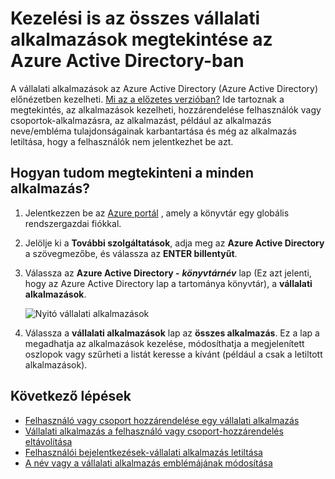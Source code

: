 <properties
    pageTitle="Kezelési is az összes vállalati alkalmazások megtekintése az Azure Active Directory-ban |} Microsoft Azure"
    description="Az Azure Active Directory kezelése az engedélyekkel rendelkező vállalati alkalmazások listájának megtekintése"
    services="active-directory"
    documentationCenter=""
    authors="curtand"
    manager="femila"
    editor=""/>

<tags
    ms.service="active-directory"
    ms.workload="identity"
    ms.tgt_pltfrm="na"
    ms.devlang="na"
    ms.topic="article"
    ms.date="09/30/2016"
    ms.author="curtand"/>

# <a name="view-all-the-enterprise-apps-that-i-can-manage-in-azure-active-directory-preview"></a>Kezelési is az összes vállalati alkalmazások megtekintése az Azure Active Directory-ban

A vállalati alkalmazások az Azure Active Directory (Azure Active Directory) előnézetben kezelheti. [Mi az a előzetes verzióban?](active-directory-preview-explainer.md) Ide tartoznak a megtekintés, az alkalmazások kezelheti, hozzárendelése felhasználók vagy csoportok-alkalmazásra, az alkalmazást, például az alkalmazás neve/embléma tulajdonságainak karbantartása és még az alkalmazás letiltása, hogy a felhasználók nem jelentkezhet be azt.

## <a name="how-do-i-view-all-my-apps"></a>Hogyan tudom megtekinteni a minden alkalmazás?

1. Jelentkezzen be az [Azure portál](https://portal.azure.com) , amely a könyvtár egy globális rendszergazdai fiókkal.

2. Jelölje ki a **További szolgáltatások**, adja meg az **Azure Active Directory** a szövegmezőbe, és válassza az **ENTER billentyűt**.

3. Válassza az **Azure Active Directory -** ***könyvtárnév*** lap (Ez azt jelenti, hogy az Azure Active Directory lap a tartománya könyvtár), a **vállalati alkalmazások**.

    ![Nyitó vállalati alkalmazások](./media/active-directory-coreapps-view-azure-portal/open-enterprise-apps.png)

4. Válassza a **vállalati alkalmazások** lap az **összes alkalmazás**. Ez a lap a megadhatja az alkalmazások kezelése, módosíthatja a megjelenített oszlopok vagy szűrheti a listát keresse a kívánt (például a csak a letiltott alkalmazások).

## <a name="next-steps"></a>Következő lépések

- [Felhasználó vagy csoport hozzárendelése egy vállalati alkalmazás](active-directory-coreapps-assign-user-azure-portal.md)
- [Vállalati alkalmazás a felhasználó vagy csoport-hozzárendelés eltávolítása](active-directory-coreapps-remove-assignment-azure-portal.md)
- [Felhasználói bejelentkezések-vállalati alkalmazás letiltása](active-directory-coreapps-disable-app-azure-portal.md)
- [A név vagy a vállalati alkalmazás emblémájának módosítása](active-directory-coreapps-change-app-logo-user-azure-portal.md)
